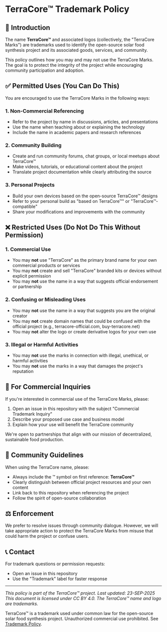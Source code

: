 # TerraCore™ Trademark Policy

## 📜 Introduction

The name **TerraCore™** and associated logos (collectively, the "TerraCore Marks") are trademarks used to identify the open-source solar food synthesis project and its associated goods, services, and community.

This policy outlines how you may and may not use the TerraCore Marks. The goal is to protect the integrity of the project while encouraging community participation and adoption.

## ✅ Permitted Uses (You Can Do This)

You are encouraged to use the TerraCore Marks in the following ways:

### 1. **Non-Commercial Referencing**
- Refer to the project by name in discussions, articles, and presentations
- Use the name when teaching about or explaining the technology
- Include the name in academic papers and research references

### 2. **Community Building**
- Create and run community forums, chat groups, or local meetups about TerraCore™
- Make videos, tutorials, or educational content about the project
- Translate project documentation while clearly attributing the source

### 3. **Personal Projects**
- Build your own devices based on the open-source TerraCore™ designs
- Refer to your personal build as "based on TerraCore™" or "TerraCore™-compatible"
- Share your modifications and improvements with the community

## ❌ Restricted Uses (Do Not Do This Without Permission)

### 1. **Commercial Use**
- You may **not** use "TerraCore" as the primary brand name for your own commercial products or services
- You may **not** create and sell "TerraCore" branded kits or devices without explicit permission
- You may **not** use the name in a way that suggests official endorsement or partnership

### 2. **Confusing or Misleading Uses**
- You may **not** use the name in a way that suggests you are the original creator
- You may **not** create domain names that could be confused with the official project (e.g., terracore-official.com, buy-terracore.net)
- You may **not** alter the logo or create derivative logos for your own use

### 3. **Illegal or Harmful Activities**
- You may **not** use the marks in connection with illegal, unethical, or harmful activities
- You may **not** use the marks in a way that damages the project's reputation

## 🔧 For Commercial Inquiries

If you're interested in commercial use of the TerraCore Marks, please:
1. Open an issue in this repository with the subject "Commercial Trademark Inquiry"
2. Describe your proposed use case and business model
3. Explain how your use will benefit the TerraCore community

We're open to partnerships that align with our mission of decentralized, sustainable food production.

## 🌱 Community Guidelines

When using the TerraCore name, please:
- Always include the ™ symbol on first reference: **TerraCore™**
- Clearly distinguish between official project resources and your own content
- Link back to this repository when referencing the project
- Follow the spirit of open-source collaboration

## ⚖️ Enforcement

We prefer to resolve issues through community dialogue. However, we will take appropriate action to protect the TerraCore Marks from misuse that could harm the project or confuse users.

## 📞 Contact

For trademark questions or permission requests:
- Open an issue in this repository
- Use the "Trademark" label for faster response

---

*This policy is part of the TerraCore™ project. Last updated: 23-SEP-2025*  
*This document is licensed under CC BY 4.0. The TerraCore™ name and logo are trademarks.*

<p>TerraCore™ is a trademark used under common law for the open-source solar food synthesis project. 
Unauthorized commercial use prohibited. See <a href="Trademark.md">Trademark Policy</a>.</p>
